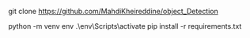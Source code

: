 git clone https://github.com/MahdiKheireddine/object_Detection

python -m venv env
.\env\Scripts\activate
pip install -r requirements.txt 
